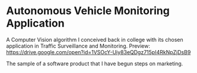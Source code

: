 # Autonomous Vehicle Monitoring Application

A Computer Vision algorithm I conceived back in college with its chosen application in Traffic Surveillance and Monitoring. Preview: https://drive.google.com/open?id=1VSOcY-Uiy83eQDgz715pI4RkNpZjDsB9

The sample of a software product that I have begun steps on marketing. 
